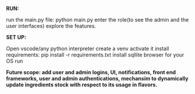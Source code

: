 **RUN:**

run the main.py file: python main.py
enter the role(to see the admin and the user interfaces)
explore the features.

**SET UP:**

Open vscode/any python interpreter
create a venv
activate it
install requirements: pip install -r requirements.txt
install sqllite browser for your OS
run

**Future scope: add user and admin logins, UI, notifications, front end frameworks, user and admin authentications, mechansim to dynamically update ingredients stock with respect to its usage in flavors.**
